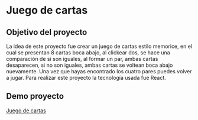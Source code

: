 # Juego de cartas

## Objetivo del proyecto

La idea de este proyecto fue crear un juego de cartas estilo memorice, en el cual se presentan
8 cartas boca abajo, al clickear dos, se hace una comparación de si son iguales, al formar un
par, ambas cartas desaparecen, si no son iguales, ambas cartas se voltean boca abajo nuevamente.
Una vez que hayas encontrado los cuatro pares puedes volver a jugar.
Para realizar este proyecto la tecnología usada fue React.

## Demo proyecto

[Juego de cartas](https://noeliasabando.github.io/Juego-de-cartas-React/)